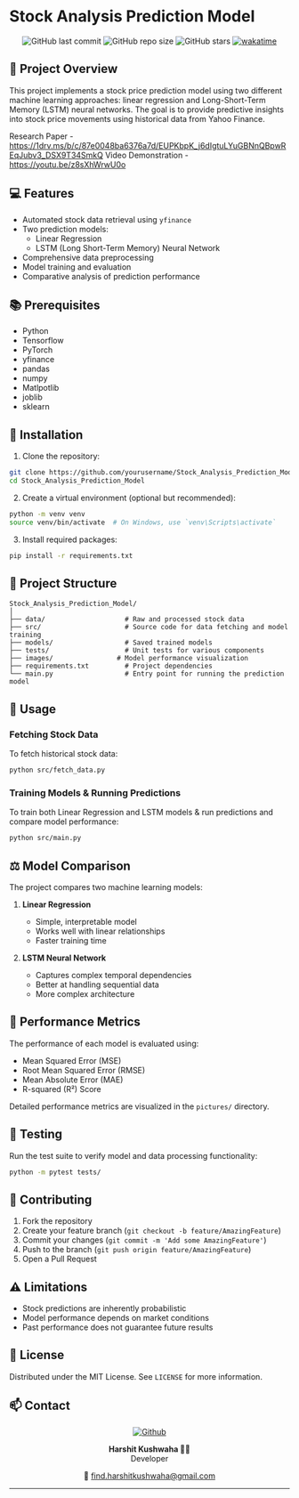 # Stock Analysis Prediction Model

<div align="center">

![GitHub last commit](https://img.shields.io/github/last-commit/harshitt13/Stock-Market-Prediction-Model)
![GitHub repo size](https://img.shields.io/github/repo-size/harshitt13/Stock-Market-Prediction-Model)
![GitHub stars](https://img.shields.io/github/stars/harshitt13/Stock-Market-Prediction-Model)
[![wakatime](https://wakatime.com/badge/github/harshitt13/Stock-Market-Prediction-Using-ML.svg)](https://wakatime.com/badge/github/harshitt13/Stock-Market-Prediction-Using-ML)

</div>

## 🎯 Project Overview

This project implements a stock price prediction model using two different machine learning approaches: linear regression and Long-Short-Term Memory (LSTM) neural networks. The goal is to provide predictive insights into stock price movements using historical data from Yahoo Finance.

Research Paper - https://1drv.ms/b/c/87e0048ba6376a7d/EUPKbpK_j6dIgtuLYuGBNnQBpwREqJubv3_DSX9T34SmkQ
Video Demonstration - https://youtu.be/z8sXhWrwU0o

## 💻 Features

- Automated stock data retrieval using `yfinance`
- Two prediction models:
  - Linear Regression
  - LSTM (Long Short-Term Memory) Neural Network
- Comprehensive data preprocessing
- Model training and evaluation
- Comparative analysis of prediction performance

## 📚 Prerequisites

- Python
- Tensorflow
- PyTorch
- yfinance
- pandas
- numpy
- Matlpotlib
- joblib
- sklearn

## 🚀 Installation

1. Clone the repository:
```bash
git clone https://github.com/yourusername/Stock_Analysis_Prediction_Model.git
cd Stock_Analysis_Prediction_Model
```

2. Create a virtual environment (optional but recommended):
```bash
python -m venv venv
source venv/bin/activate  # On Windows, use `venv\Scripts\activate`
```

3. Install required packages:
```bash
pip install -r requirements.txt
```

## 📂 Project Structure

```
Stock_Analysis_Prediction_Model/
│
├── data/                    # Raw and processed stock data
├── src/                     # Source code for data fetching and model training
├── models/                  # Saved trained models
├── tests/                   # Unit tests for various components
├── images/                # Model performance visualization
├── requirements.txt         # Project dependencies
└── main.py                  # Entry point for running the prediction model
```


## 🔧 Usage

### Fetching Stock Data

To fetch historical stock data:
```bash
python src/fetch_data.py
```

### Training Models & Running Predictions

To train both Linear Regression and LSTM models & run predictions and compare model performance:
```bash
python src/main.py
```

## ⚖️ Model Comparison

The project compares two machine learning models:

1. **Linear Regression**
   - Simple, interpretable model
   - Works well with linear relationships
   - Faster training time

2. **LSTM Neural Network**
   - Captures complex temporal dependencies
   - Better at handling sequential data
   - More complex architecture

## 📏 Performance Metrics

The performance of each model is evaluated using:
- Mean Squared Error (MSE)
- Root Mean Squared Error (RMSE)
- Mean Absolute Error (MAE)
- R-squared (R²) Score

Detailed performance metrics are visualized in the `pictures/` directory.

## 🧪 Testing

Run the test suite to verify model and data processing functionality:
```bash
python -m pytest tests/
```

## 🤝 Contributing

1. Fork the repository
2. Create your feature branch (`git checkout -b feature/AmazingFeature`)
3. Commit your changes (`git commit -m 'Add some AmazingFeature'`)
4. Push to the branch (`git push origin feature/AmazingFeature`)
5. Open a Pull Request

## ⚠️ Limitations

- Stock predictions are inherently probabilistic
- Model performance depends on market conditions
- Past performance does not guarantee future results

## 📝 License

Distributed under the MIT License. See `LICENSE` for more information.

## 📫 Contact

<div align="center">

[![Github](https://img.shields.io/badge/-Github-000?style=flat&logo=Github&logoColor=white)](https://github.com/harshitt13)

**Harshit Kushwaha 🧑‍💻**  
Developer

📧 find.harshitkushwaha@gmail.com

</div>

---
